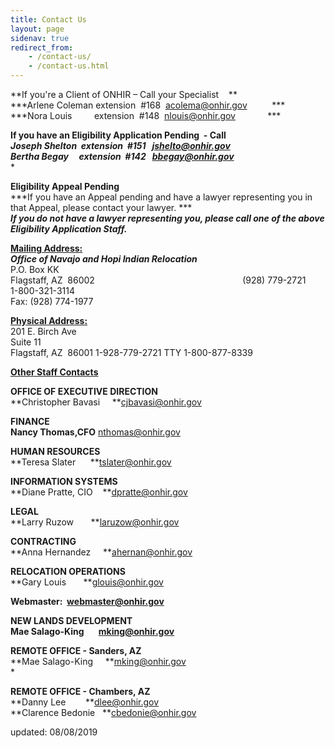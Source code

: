 ```yaml
---
title: Contact Us
layout: page
sidenav: true
redirect_from:
    - /contact-us/
    - /contact-us.html
---
```


**If you're a Client of ONHIR – Call your Specialist    **  
***Arlene Coleman extension  #168  [acolema@onhir.gov](mailto:acolema@onhir.gov)          ***  
***Nora Louis         extension  #148  [nlouis@onhir.gov](mailto:nlouis@onhir.gov)             ***  

**If you have an Eligibility Application Pending  - Call**  
***Joseph Shelton  extension  #151   [jshelto@onhir.gov](mailto:jshelto@onhir.gov)***  
***Bertha Begay     extension  #142   [bbegay@onhir.gov](mailto:bbegay@onhir.gov)***  
*

**Eligibility Appeal Pending**  
***If you have an Appeal pending and have a lawyer representing you in that Appeal, please contact your lawyer. ***  
***If you do not have a lawyer representing you, please call one of the above Eligibility Application Staff.***

**<u>Mailing Address:</u>**                                                                      
***Office of Navajo and Hopi Indian Relocation***  
P.O. Box KK  
Flagstaff, AZ  86002                                                           
(928) 779-2721  
1-800-321-3114  
Fax: (928) 774-1977  


**<u>Physical Address:</u>**  
201 E. Birch Ave  
Suite 11  
Flagstaff, AZ  86001 
1-928-779-2721
TTY 1-800-877-8339  

**<u>Other Staff Contacts</u>**

**OFFICE OF EXECUTIVE DIRECTION**  
**Christopher Bavasi     **[cjbavasi@onhir.gov](mailto:cjbavasi@onhir.gov?subject=Contact%20from%20ONHIR%20Website)

**FINANCE**  
**Nancy Thomas,CFO** [nthomas@onhir.gov](mailto:nthomas@onhir.gov?subject=Contact%20from%20ONHIR%20Website)

**HUMAN RESOURCES**  
**Teresa Slater      **[tslater@onhir.gov](mailto:tslater@onhir.gov?subject=Contact%20from%20ONHIR%20Website)

**INFORMATION SYSTEMS**  
**Diane Pratte, CIO    **[dpratte@onhir.gov](mailto:dpratte@onhir.gov?subject=Contact%20from%20ONHIR%20Website)

**LEGAL**  
**Larry Ruzow       **[laruzow@onhir.gov](mailto:laruzow@onhir.gov?subject=Contact%20from%20ONHIR%20Website)

**CONTRACTING**  
**Anna Hernandez     **[ahernan@onhir.gov](mailto:ahernan@onhir.gov?subject=Contact%20from%20ONHIR%20Website)

**RELOCATION OPERATIONS**  
**Gary Louis       **[glouis@onhir.gov](mailto:glouis@onhir.gov?subject=Contact%20from%20ONHIR%20Website)

**Webmaster:  [webmaster@onhir.gov](mailto:webmaster@onhir.gov?subject=Public%20Inquiry%20from%20ONHIR%20Website)**


**NEW LANDS DEVELOPMENT**  
**Mae Salago-King       [mking@onhir.gov](mailto:mking@onhir.gov)**

**REMOTE OFFICE - Sanders, AZ**  
**Mae Salago-King     **[mking@onhir.gov](mailto:mking@onhir.gov?subject=Contact%20from%20ONHIR%20Website)  
*

**REMOTE OFFICE - Chambers, AZ**  
**Danny Lee        **[dlee@onhir.gov](mailto:dlee@onhir.gov?subject=Contact%20from%20ONHIR%20Website)  
**Clarence Bedonie   **[cbedonie@onhir.gov](mailto:cbedonie@onhir.gov?subject=Contact%20from%20ONHIR%20Website)

updated: 08/08/2019
